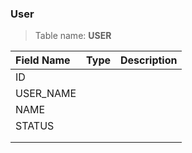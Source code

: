### User

> Table name: <B>USER<B>

|  Field Name  | Type | Description|
| :------------ | :------------ |:------------ |
| ID  |   | |
| USER_NAME  |   | |
| NAME  |   | |
| STATUS  |   | |
|   |   | |
|   |   | |

